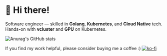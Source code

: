 # 👋 Hi there!


Software engineer — skilled in **Golang**, **Kubernetes**, and **Cloud Native** tech.  
Hands-on with **vcluster** and **GPU** on Kubernetes.

![Anurag's GitHub stats](https://github-readme-stats.vercel.app/api?username=mayooot&show_icons=true&bg_color=00000000)

If you find my work helpful, please consider buying me a coffee :)
[![ko-fi](https://ko-fi.com/img/githubbutton_sm.svg)](https://ko-fi.com/harryli)
